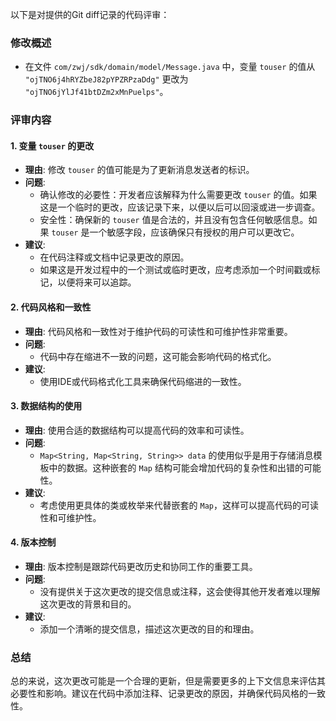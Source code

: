 以下是对提供的Git diff记录的代码评审：

### 修改概述
- 在文件 `com/zwj/sdk/domain/model/Message.java` 中，变量 `touser` 的值从 `"ojTNO6j4hRYZbeJ82pYPZRPzaDdg"` 更改为 `"ojTNO6jYlJf41btDZm2xMnPuelps"`。

### 评审内容

#### 1. 变量 `touser` 的更改
- **理由**: 修改 `touser` 的值可能是为了更新消息发送者的标识。
- **问题**: 
  - 确认修改的必要性：开发者应该解释为什么需要更改 `touser` 的值。如果这是一个临时的更改，应该记录下来，以便以后可以回滚或进一步调查。
  - 安全性：确保新的 `touser` 值是合法的，并且没有包含任何敏感信息。如果 `touser` 是一个敏感字段，应该确保只有授权的用户可以更改它。
- **建议**:
  - 在代码注释或文档中记录更改的原因。
  - 如果这是开发过程中的一个测试或临时更改，应考虑添加一个时间戳或标记，以便将来可以追踪。

#### 2. 代码风格和一致性
- **理由**: 代码风格和一致性对于维护代码的可读性和可维护性非常重要。
- **问题**:
  - 代码中存在缩进不一致的问题，这可能会影响代码的格式化。
- **建议**:
  - 使用IDE或代码格式化工具来确保代码缩进的一致性。

#### 3. 数据结构的使用
- **理由**: 使用合适的数据结构可以提高代码的效率和可读性。
- **问题**:
  - `Map<String, Map<String, String>> data` 的使用似乎是用于存储消息模板中的数据。这种嵌套的 `Map` 结构可能会增加代码的复杂性和出错的可能性。
- **建议**:
  - 考虑使用更具体的类或枚举来代替嵌套的 `Map`，这样可以提高代码的可读性和可维护性。

#### 4. 版本控制
- **理由**: 版本控制是跟踪代码更改历史和协同工作的重要工具。
- **问题**:
  - 没有提供关于这次更改的提交信息或注释，这会使得其他开发者难以理解这次更改的背景和目的。
- **建议**:
  - 添加一个清晰的提交信息，描述这次更改的目的和理由。

### 总结
总的来说，这次更改可能是一个合理的更新，但是需要更多的上下文信息来评估其必要性和影响。建议在代码中添加注释、记录更改的原因，并确保代码风格的一致性。